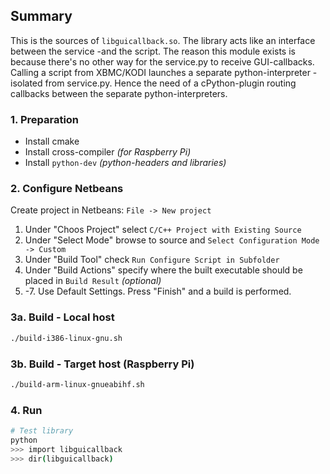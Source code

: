 ## Summary

This is the sources of `libguicallback.so`. The library acts like an interface between the service -and  the script. The reason this module exists is because there's no other way for the service.py to receive GUI-callbacks. Calling a script from XBMC/KODI launches a separate python-interpreter - isolated from service.py. Hence the need of a cPython-plugin routing callbacks between the separate python-interpreters.

### 1. Preparation

- Install cmake
- Install cross-compiler *(for Raspberry Pi)*
- Install `python-dev` *(python-headers and libraries)*

### 2. Configure Netbeans

Create project in Netbeans: `File -> New project`
1. Under "Choos Project" select `C/C++ Project with Existing Source`
2. Under "Select Mode" browse to source and `Select Configuration Mode -> Custom`
3. Under "Build Tool" check `Run Configure Script in Subfolder`
4. Under "Build Actions" specify where the built executable should be placed in `Build Result` *(optional)*
5. -7. Use Default Settings. Press "Finish" and a build is performed.

### 3a. Build - Local host

```bash
./build-i386-linux-gnu.sh
```

### 3b. Build - Target host (Raspberry Pi)

```bash
./build-arm-linux-gnueabihf.sh
```

### 4. Run

```bash
# Test library
python 
>>> import libguicallback
>>> dir(libguicallback)
```

